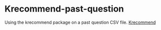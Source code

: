 # Krecommend-past-question
Using the krecommend package on a past question CSV file.
<a href="https://github.com/saheedniyi02/krecommend">Krecommend</a>
